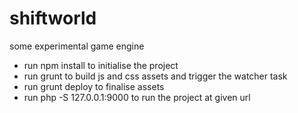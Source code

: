 # shiftworld
some experimental game engine

- run npm install to initialise the project
- run grunt to build js and css assets and trigger the watcher task
- run grunt deploy to finalise assets
- run php -S 127.0.0.1:9000 to run the project at given url
